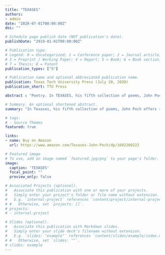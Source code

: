 ```yaml
---
title: "TEXASES"
authors:
- admin
date: "2020-07-01T00:00:00Z"
doi: ""

# Schedule page publish date (NOT publication's date).
publishDate: "2019-01-01T00:00:00Z"

# Publication type.
# Legend: 0 = Uncategorized; 1 = Conference paper; 2 = Journal article;
# 3 = Preprint / Working Paper; 4 = Report; 5 = Book; 6 = Book section;
# 7 = Thesis; 8 = Patent
publication_types: ["5"]

# Publication name and optional abbreviated publication name.
publication: Texas Tech University Press (July 20, 2020)
publication_short: TTU Press

abstract : "Poetry. In TEXASES, his fifth collection of poems, John Poch offers readers a kaleidoscope through which to view his home state—its geography and people, its past and present. Here is a mix of forms (prose poems, formal poems, free verse) and moods (awe, critique, humor) as vast and varied as the Texas landscape."

# Summary. An optional shortened abstract.
summary: "In Texases, his fifth collection of poems, John Poch offers readers a kaleidoscope through which to view his home state--its geography and people, its past and present. "

# tags:
# - Source Themes
featured: true

links:
- name: Buy on Amazon
  url: https://www.amazon.com/Texases-John-Poch/dp/1602260222

# Featured image
# To use, add an image named `featured.jpg/png` to your page's folder. 
image:
  caption: 'TEXASES'
  focal_point: ""
  preview_only: false

# Associated Projects (optional).
#   Associate this publication with one or more of your projects.
#   Simply enter your project's folder or file name without extension.
#   E.g. `internal-project` references `content/project/internal-project/index.md`.
# #   Otherwise, set `projects: []`.
# projects:
# - internal-project

# Slides (optional).
#   Associate this publication with Markdown slides.
#   Simply enter your slide deck's filename without extension.
#   E.g. `slides: "example"` references `content/slides/example/index.md`.
# #   Otherwise, set `slides: ""`.
# slides: example
---
```


